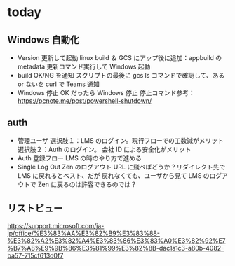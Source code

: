 # today

## Windows 自動化

- Version 更新して起動
  linux build ＆ GCS にアップ後に追加：appbuild の metadata 更新コマンド実行して Windows 起動
- build OK/NG を通知
  スクリプトの最後に gcs ls コマンドで確認して、ある or ないを curl で Teams 通知
- Windows 停止
  OK だったら Windows 停止
  停止コマンド参考： <https://pcnote.me/post/powershell-shutdown/>

## auth

- 管理ユーザ
  選択肢１：LMS のログイン。現行フローでの工数減がメリット
  選択肢２：Auth のログイン。 会社 ID による安全化がメリット
- Auth 登録フロー
  LMS の時のやり方で進める
- Single Log Out
  Zen のログアウト URL に飛べばどうか？リダイレクト先で LMS に戻れるとベスト、だが
  戻れなくても、ユーザから見て LMS のログアウトで Zen に戻るのは許容できるのでは？

## リストビュー

<https://support.microsoft.com/ja-jp/office/%E3%83%AA%E3%82%B9%E3%83%88-%E3%82%A2%E3%82%A4%E3%83%86%E3%83%A0%E3%82%92%E7%B7%A8%E9%9B%86%E3%81%99%E3%82%8B-dac1a1c3-a80b-4082-ba57-715cf613d0f7>
